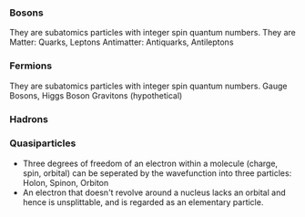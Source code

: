 
### Bosons
They are subatomics particles with integer spin quantum numbers. They are 
Matter: Quarks, Leptons
Antimatter: Antiquarks, Antileptons

### Fermions
They are subatomics particles with integer spin quantum numbers.
Gauge Bosons, Higgs Boson
Gravitons (hypothetical)

### Hadrons

### Quasiparticles
- Three degrees of freedom of an electron within a molecule (charge, spin, orbital) can be seperated by the wavefunction into three particles: Holon, Spinon, Orbiton
- An electron that doesn't revolve around a nucleus lacks an orbital and hence is unsplittable, and is regarded as an elementary particle.